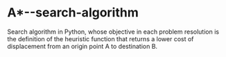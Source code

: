 # A*--search-algorithm
Search algorithm in Python, whose objective in each problem resolution is the definition of the heuristic function that returns a lower cost of displacement from an origin point A to destination B.
